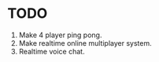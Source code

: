 # TODO
1. Make 4 player ping pong.
1. Make realtime online multiplayer system.
1. Realtime voice chat.